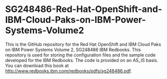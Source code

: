 # SG248486-Red-Hat-OpenShift-and-IBM-Cloud-Paks-on-IBM-Power-Systems-Volume2
This is the GitHub repository for the Red Hat OpenShift and IBM Cloud Paks on IBM Power Systems Volume 2, SG248486 IBM Redbooks.
This repository is used for storing the configuration files and the sample code developed for the IBM Redbooks. The code is provided on an AS_IS basis. You can download this book at http://www.redbooks.ibm.com/redbooks/pdfs/sg248486.pdf.
